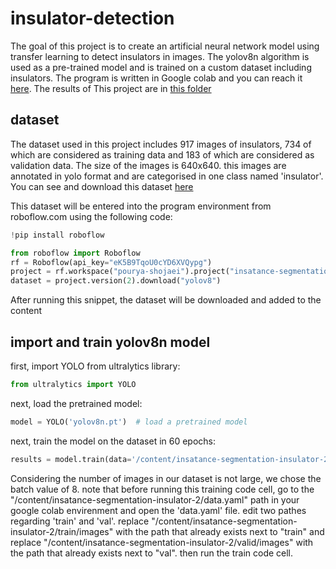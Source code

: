 # insulator-detection
The goal of this project is to create an artificial neural network model using transfer learning to detect insulators in images. The yolov8n algorithm is used as a pre-trained model and is trained on a custom dataset including insulators.
The program is written in Google colab and you can reach it [here](https://github.com/Musa1994d/insulator-detection/blob/main/insulator_detect_yolo8n.ipynb). The results of This project are in [this folder](https://github.com/Musa1994d/insulator-detection/tree/main/results)

## dataset
The dataset used in this project includes 917 images of insulators, 734 of which are considered as training data and 183 of which are considered as validation data. The size of the images is 640x640. this images are annotated in yolo format and are categorised in one class named 'insulator'.
You can see and download this dataset [here](https://drive.google.com/drive/folders/1ht-Rm8S9wrBUQepxTEXjVMHnGwsKJi_t?usp=sharing)

This dataset will be entered into the program environment from roboflow.com using the following code:
```py
!pip install roboflow

from roboflow import Roboflow
rf = Roboflow(api_key="eK5B9TqoU0cYD6XVQypg")
project = rf.workspace("pourya-shojaei").project("insatance-segmentation-insulator")
dataset = project.version(2).download("yolov8")
```
After running this snippet, the dataset will be downloaded and added to the content


## import and train yolov8n model
first, import YOLO from ultralytics library:
```py
from ultralytics import YOLO
```
next, load the pretrained model:
```py
model = YOLO('yolov8n.pt')  # load a pretrained model
```
next, train the model on the dataset in 60 epochs:
```py
results = model.train(data='/content/insatance-segmentation-insulator-2/data.yaml', epochs=60, batch=8, imgsz=640)
```
Considering the number of images in our dataset is not large, we chose the batch value of 8.
note that before running this training code cell, go to the "/content/insatance-segmentation-insulator-2/data.yaml" path in your google colab envirenment and open the 'data.yaml' file. edit two pathes regarding 'train' and 'val'. replace "/content/insatance-segmentation-insulator-2/train/images" with the path that already exists next to "train" and replace "/content/insatance-segmentation-insulator-2/valid/images" with the path that already exists next to "val". then run the train code cell.
